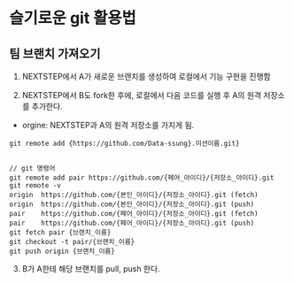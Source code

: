 슬기로운 git 활용법
=================
팀 브랜치 가져오기
-----------------

1. NEXTSTEP에서 A가 새로운 브랜치를 생성하여 로컬에서 기능 구현을 진행함

2. NEXTSTEP에서 B도 fork한  후에, 로컬에서 다음 코드를 실행 후 A의 원격 저장소를 추가한다.

- orgine: NEXTSTEP과 A의 원격 저장소를 가지게 됨.

```text
git remote add {https://github.com/Data-ssung}.미션이름.git}


// git 명령어 
git remote add pair https://github.com/{페어_아이디}/{저장소_아이디}.git
git remote -v
origin	https://github.com/{본인_아이디}/{저장소_아이디}.git (fetch)
origin	https://github.com/{본인_아이디}/{저장소_아이디}.git (push)
pair	https://github.com/{페어_아이디}/{저장소_아이디}.git (fetch)
pair	https://github.com/{페어_아이디}/{저장소_아이디}.git (push)
git fetch pair {브랜치_이름}
git checkout -t pair/{브랜치_이름}
git push origin {브랜치_이름}
``` 

3. B가 A한테 해당 브랜치를 pull, push 한다. 